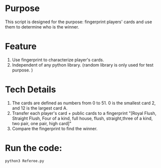 # Purpose
This script is designed for the purpose: fingerprint players' cards and use them to determine who is the winner.
# Feature
1. Use fingerprint to characterize player's cards.
2. Independent of any python library. (random library is only used for test purpose. )
# Tech Details
1. The cards are defined as numbers from 0 to 51. 0 is the smallest card 2, and 12 is the largest card A. 
2. Transfer each player's card + public cards to a fingerprint "[Royal Flush, Straight Flush, Four of a kind, full house, flush, straight,three of a kind, two pair, one pair, high card]"
3. Compare the fingerprint to find the winner.
# Run the code:
```
python3 Referee.py
```

